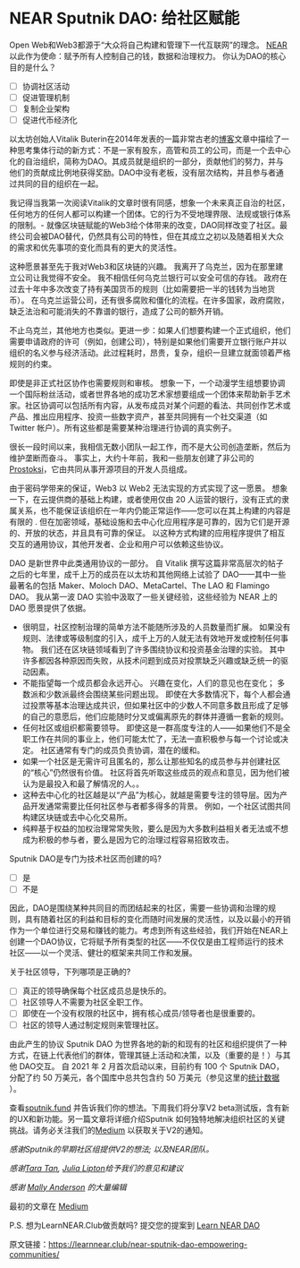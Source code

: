 # NEAR Sputnik DAO: 给社区赋能

Open Web和Web3都源于“大众将自己构建和管理下一代互联网”的理念。 [NEAR](https://learnnear.club/what-is-near-protocol/) 以此作为使命：赋予所有人控制自己的钱，数据和治理权力。
你认为DAO的核心目的是什么？

- [ ] 协调社区活动
- [ ] 促进管理机制
- [ ] 复制企业架构
- [ ] 促进代币经济化

以太坊创始人Vitalik Buterin在2014年发表的一篇非常古老的[博客](https://blog.ethereum.org/2014/05/06/daos-dacs-das-and-more-an-incomplete-terminology-guide/)文章中描绘了一种思考集体行动的新方式：不是一家有股东，高管和员工的公司，而是一个去中心化的自治组织，简称为DAO。其成员就是组织的一部分，贡献他们的努力，并与他们的贡献成比例地获得奖励。DAO中没有老板，没有层次结构，并且参与者通过共同的目的组织在一起。

我记得当我第一次阅读Vitalik的文章时很有同感，想象一个未来真正自治的社区，任何地方的任何人都可以构建一个团体。它的行为不受地理界限、法规或银行体系的限制。- 就像区块链赋能的Web3给个体带来的改变，DAO同样改变了社区。最终公司会被DAO替代，仍然具有公司的特性，但在其成立之初以及随着相关大众的需求和优先事项的变化而具有的更大的灵活性。

这种愿景甚至先于我对Web3和区块链的兴趣。 我离开了乌克兰，因为在那里建立公司让我觉得不安全。 我不相信任何乌克兰银行可以安全可信的存钱。 政府在过去十年中多次改变了持有美国货币的规则（比如需要把一半的钱转为当地货币）。 在乌克兰运营公司，还有很多腐败和僵化的流程。在许多国家，政府腐败，缺乏法治和可能消失的不靠谱的银行，造成了公司的额外开销。

不止乌克兰，其他地方也类似。更进一步：如果人们想要构建一个正式组织，他们需要申请政府的许可（例如，创建公司），特别是如果他们需要开立银行账户并以组织的名义参与经济活动。此过程耗时，昂贵，复杂，组织一旦建立就面领着严格规则的约束。

即使是非正式社区协作也需要规则和审核。 想象一下，一个动漫学生组想要协调一个国际粉丝活动，或者世界各地的成功艺术家想要组成一个团体来帮助新手艺术家。社区协调可以包括所有内容，从发布成员对某个问题的看法、共同创作艺术或产品、推出应用程序、投资一些数字资产，甚至共同拥有一个社交渠道（如 Twitter 帐户）。所有这些都是需要某种治理进行协调的真实例子。

很长一段时间以来，我相信无数小团队一起工作，而不是大公司创造垄断，然后为维护垄断而奋斗。 事实上，大约十年前，我和一些朋友创建了非公司的[Prostoksi](https://prostoksi.com/)，它由共同从事开源项目的开发人员组成。

由于密码学带来的保证，Web3 以 Web2 无法实现的方式实现了这一愿景。 想象一下，在云提供商的基础上构建，或者使用仅由 20 人运营的银行，没有正式的隶属关系，也不能保证该组织在一年内仍能正常运作——您可以在其上构建的内容是有限的 . 但在加密领域，基础设施和去中心化应用程序是可靠的，因为它们是开源的、开放的状态，并且具有可靠的保证。 以这种方式构建的应用程序提供了相互交互的通用协议，其他开发者、企业和用户可以依赖这些协议。

DAO 是新世界中此类通用协议的一部分。 自 Vitalik 撰写这篇非常高层次的帖子之后的七年里，成千上万的成员在以太坊和其他网络上试验了 DAO——其中一些最著名的包括 Maker、Moloch DAO、MetaCartel、The LAO 和 Flamingo DAO。 我从第一波 DAO 实验中汲取了一些关键经验，这些经验为 NEAR 上的 DAO 愿景提供了依据。

* 很明显，社区控制治理的简单方法不能随所涉及的人员数量而扩展。 如果没有规则、法律或等级制度的引入，成千上万的人就无法有效地开发或控制任何事物。 我们还在区块链领域看到了许多围绕协议和投资基金治理的实验。 其中许多都因各种原因而失败，从技术问题到成员对投票缺乏兴趣或缺乏统一的驱动因素。
* 不能指望每一个成员都会永远开心。 兴趣在变化，人们的意见也在变化； 多数派和少数派最终会围绕某些问题出现。 即使在大多数情况下，每个人都会通过投票等基本治理达成共识，但如果社区中的少数人不同意多数且形成了足够的自己的意愿后，他们应能随时分叉或偏离原先的群体并遵循一套新的规则。
* 任何社区或组织都需要领导。  即使这是一群高度专注的人——如果他们不是全职工作在共同的事业上，他们可能太忙了，无法一直积极参与每一个讨论或决定。 社区通常有专门的成员负责协调，潜在的缓和。
* 如果一个社区是无需许可且匿名的，那么让那些知名的成员参与并创建社区的“核心”仍然很有价值。 社区将首先听取这些成员的观点和意见，因为他们被认为是最投入和最了解情况的人。。
* 这种去中心化的社区越是以“产品”为核心，就越是需要专注的领导层。因为产品开发通常需要比任何社区参与者都多得多的背景。 例如，一个社区试图共同构建区块链或去中心化交易所。
* 纯粹基于权益的加权治理常常失败，要么是因为大多数利益相关者无法或不想成为积极的参与者，要么是因为它的治理过程容易招致攻击。


Sputnik DAO是专门为技术社区而创建的吗?

- [ ] 是
- [ ] 不是

因此，DAO是围绕某种共同目的而团结起来的社区，需要一些协调和治理的规则，具有随着社区的利益和目标的变化而随时间发展的灵活性，以及以最小的开销作为一个单位进行交易和赚钱的能力。考虑到所有这些经验，我们开始在NEAR上创建一个DAO协议，它将赋予所有类型的社区——不仅仅是由工程师运行的技术社区——以一个灵活、健壮的框架来共同工作和发展。


关于社区领导，下列哪项是正确的?

- [ ] 真正的领导确保每个社区成员总是快乐的。
- [ ] 社区领导人不需要为社区全职工作。
- [ ] 即使在一个没有权限的社区中，拥有核心成员/领导者也是很重要的。
- [ ] 社区的领导人通过制定规则来管理社区。

由此产生的协议 Sputnik DAO 为世界各地的新的和现有的社区和组织提供了一种方式，在链上代表他们的群体，管理其链上活动和决策，以及（重要的是！）与其他 DAO交互。 自 2021 年 2 月首次启动以来，目前约有 100 个 Sputnik DAO，分配了约 50 万美元，各个国库中总共包含约 50 万美元（参见这里的[统计数据](https://stats.sputnik.fund/) ）。

查看[sputnik.fund](https://www.sputnik.fund/) 并告诉我们你的想法。下周我们将分享V2 beta测试版，含有新的UX和新功能。另一篇文章将详细介绍Sputnik 如何独特地解决组织社区的关键挑战。请务必关注我们的[Medium](https://medium.com/sputnikdao) 以获取关于V2的通知。

_感谢Sputnik的早期社区组提供V2的想法; 以及NEAR团队。_

_感谢[Tara Tan](https://medium.com/u/2309592fe27c?source=post_page-----e55ac65f4433--------------------------------), [Julia Lipton](https://medium.com/u/ea86745c13aa?source=post_page-----e55ac65f4433--------------------------------)给予我们的意见和建议_

_感谢 [Mally Anderson](https://medium.com/u/37f3b7ca9ac9?source=post_page-----e55ac65f4433--------------------------------) 的大量编辑_

最初的文章在 [Medium](https://medium.com/sputnikdao/sputnik-dao-empowering-communities-e55ac65f4433)

P.S. 想为LearnNEAR.Club做贡献吗? 提交您的提案到 [Learn NEAR DAO](https://www.sputnik.fund/#/dao/learnnear.sputnikdao.near)

原文链接：https://learnnear.club/near-sputnik-dao-empowering-communities/
